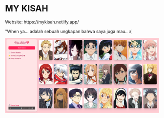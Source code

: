 # MY KISAH

Website: https://mykisah.netlify.app/ 

"When ya... adalah sebuah ungkapan bahwa saya juga mau.. :(

![img.png](public/img.png)